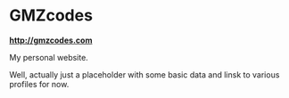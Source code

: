 # GMZcodes

**http://gmzcodes.com**

My personal website.

Well, actually just a placeholder with some basic data and linsk to various profiles for now.
